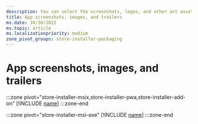 ```yaml
---
description: You can select the screenshots, logos, and other art assets (such as trailers and promotional images) to include in your app's Store listing.
title: App screenshots, images, and trailers
ms.date: 10/30/2022
ms.topic: article
ms.localizationpriority: medium
zone_pivot_groups: store-installer-packaging
---
```


# App screenshots, images, and trailers

:::zone pivot="store-installer-msix,store-installer-pwa,store-installer-add-on"
[!INCLUDE [name](../../../includes/store/msix/screenshots-and-images.md)]
:::zone-end

:::zone pivot="store-installer-msi-exe"
[!INCLUDE [name](../../../includes/store/msi/screenshots-and-images.md)]
:::zone-end
